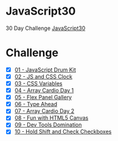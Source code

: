 # JavaScript30
30 Day Challenge [JavaScript30](https://JavaScript30.com)

# Challenge
- [x] [01 - JavaScript Drum Kit](https://competent-perlman-8e46a2.netlify.com/)
- [x] [02 - JS and CSS Clock](https://heuristic-allen-43555a.netlify.com/)
- [x] [03 - CSS Variables ](https://dazzling-minsky-0edda1.netlify.com/)
- [x] [04 - Array Cardio Day 1 ](https://compassionate-goodall-bc6991.netlify.com)
- [x] [05 - Flex Panel Gallery](https://boring-feynman-12f5f8.netlify.com/)
- [x] [06 - Type Ahead](https://nostalgic-ardinghelli-49b9bb.netlify.com)
- [x] [07 - Array Cardio Day 2](https://blissful-panini-124f53.netlify.com/)
- [x] [08 - Fun with HTML5 Canvas](https://jovial-borg-9f2952.netlify.com/)
- [x] [09 - Dev Tools Domination]()
- [x] [10 - Hold Shift and Check Checkboxes]()
